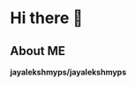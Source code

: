 # Hi there 👋
## About ME
**jayalekshmyps/jayalekshmyps**

<!--
**jayalekshmyps/jayalekshmyps** is a ✨ _special_ ✨ repository because its `README.md` (this file) appears on your GitHub profile.

Here are some ideas to get you started:

- 🔭 I’m currently working on Github
- 🌱 I’m currently learning GitHub
- 👯 I’m looking to collaborate on GitHub
- 🤔 I’m looking for help with GitHub
- 💬 Ask me about GitHub
- 📫 How to reach me: ...
- 😄 Pronouns: ...
- ⚡ Fun fact: ...
-->

